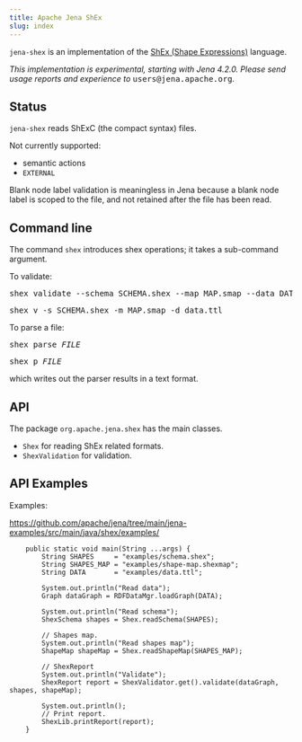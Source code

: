 ```yaml
---
title: Apache Jena ShEx
slug: index
---
```


`jena-shex` is an implementation of the 
[ShEx (Shape Expressions)](https://shex.io) language.

<p>
<i>This implementation is experimental, starting with Jena 4.2.0.
Please send usage reports and experience to </i>
<tt>users@jena.apache.org</tt>.
</p>

## Status

`jena-shex` reads ShExC (the compact syntax) files.

Not currently supported:
* semantic actions
* `EXTERNAL`

Blank node label validation is meaningless in Jena because a blank node label is
scoped to the file, and not retained after the file has been read.

## Command line

The command `shex` introduces shex operations; it takes a sub-command
argument.

To validate:

<pre>shex validate --schema SCHEMA.shex --map MAP.smap --data DATA.ttl</pre>
<pre>shex v -s SCHEMA.shex -m MAP.smap -d data.ttl</pre>

To parse a file:

<pre>shex parse <i>FILE</i></pre>
<pre>shex p <i>FILE</i></pre>

which writes out the parser results in a text format.

<!--
<pre>shex p <i>--out=FMT</i> <i>FILE</i></pre>
writes out in `text`(`t`), `compact`(`c`), `rdf`(`r`) formats. Multiple formats
can be given, separated by "," and format `all` outputs all 3 formats.
-->

## API

The package `org.apache.jena.shex` has the main classes.

* `Shex` for reading ShEx related formats.
* `ShexValidation` for validation.

## API Examples

Examples:

https://github.com/apache/jena/tree/main/jena-examples/src/main/java/shex/examples/

```
    public static void main(String ...args) {
        String SHAPES     = "examples/schema.shex";
        String SHAPES_MAP = "examples/shape-map.shexmap";
        String DATA       = "examples/data.ttl";

        System.out.println("Read data");
        Graph dataGraph = RDFDataMgr.loadGraph(DATA);

        System.out.println("Read schema");
        ShexSchema shapes = Shex.readSchema(SHAPES);

        // Shapes map.
        System.out.println("Read shapes map");
        ShapeMap shapeMap = Shex.readShapeMap(SHAPES_MAP);

        // ShexReport
        System.out.println("Validate");
        ShexReport report = ShexValidator.get().validate(dataGraph, shapes, shapeMap);

        System.out.println();
        // Print report.
        ShexLib.printReport(report);
    }
```
